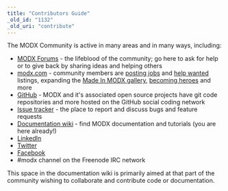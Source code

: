 ```yaml
---
title: "Contributors Guide"
_old_id: "1132"
_old_uri: "contribute"
---
```


The MODX Community is active in many areas and in many ways, including:

- [MODX Forums](http://modxcms.com/forums/) - the lifeblood of the community; go here to ask for help or to give back by sharing ideas and helping others
- [modx.com](http://modx.com/) - community members are [posting jobs](http://modx.com/services/jobs/) and [help wanted](http://modx.com/services/help-wanted/) listings, expanding the [Made In MODX gallery](http://modx.com/learn/gallery/), [becoming heroes](http://modx.com/community/wall-of-fame/) and more
- [GitHub](https://github.com/modxcms/) - MODX and it's associated open source projects have git code repositories and more hosted on the GitHub social coding network
- [Issue tracker](http://bugs.modx.com/) - the place to report and discuss bugs and feature requests
- [Documentation wiki](http://rtfm.modx.com/) - find MODX documentation and tutorials (you are here already!)
- [LinkedIn](http://www.linkedin.com/groups?gid=697477)
- [Twitter](http://twitter.com/#!/modxcms)
- [Facebook](http://www.facebook.com/modxcms)
- \#modx channel on the Freenode IRC network

This space in the documentation wiki is primarily aimed at that part of the community wishing to collaborate and contribute code or documentation.